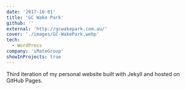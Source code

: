 ```yaml
---
date: '2017-10-01'
title: 'GC Wake Park'
github: ''
external: 'http://gcwakepark.com.au/'
cover: './images/GC-WakePark.webp'
tech:
  - WordPress
company: 'iMateGroup'
showInProjects: true
---
```


Third iteration of my personal website built with Jekyll and hosted on GitHub Pages.
